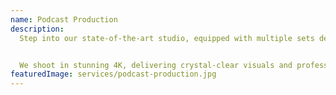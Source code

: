 ```yaml
---
name: Podcast Production
description:
  Step into our state-of-the-art studio, equipped with multiple sets designed to meet all your podcasting needs. From concept to completion, our team of expert videographers and audio engineers ensure every detail is perfectly executed. With specialised professionals dedicated to their craft, we guarantee high-quality production that elevates your content.


  We shoot in stunning 4K, delivering crystal-clear visuals and professionally engineered audio, perfect for social media clips that captivate and engage your audience. Boost your business, personal brand and presence, driving meaningful interaction with expertly crafted content that speaks to your brand.
featuredImage: services/podcast-production.jpg
---
```

